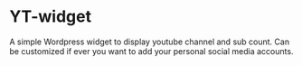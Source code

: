 # YT-widget

A simple Wordpress widget to display youtube channel and sub count. 
Can be customized if ever you want to add your personal social media accounts.
